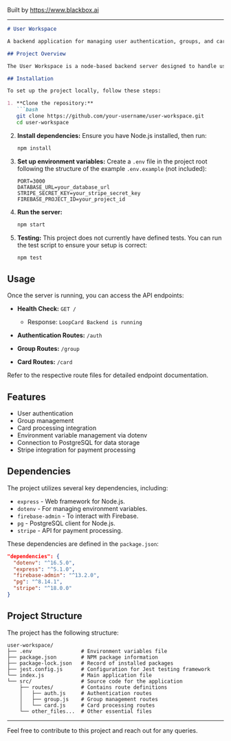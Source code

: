 
Built by https://www.blackbox.ai

---

```markdown
# User Workspace

A backend application for managing user authentication, groups, and cards. This project utilizes Express.js and integrates with Firebase, PostgreSQL, and Stripe for comprehensive functionality.

## Project Overview

The User Workspace is a node-based backend server designed to handle user authentication, manage groups, and process card information. The server is built upon the Express.js framework, leveraging various dependencies to provide robust functionalities such as environment variable management, database connections, and payment processing.

## Installation

To set up the project locally, follow these steps:

1. **Clone the repository:**
   ```bash
   git clone https://github.com/your-username/user-workspace.git
   cd user-workspace
   ```

2. **Install dependencies:**
   Ensure you have Node.js installed, then run:
   ```bash
   npm install
   ```

3. **Set up environment variables:**
   Create a `.env` file in the project root following the structure of the example `.env.example` (not included):
   ```
   PORT=3000
   DATABASE_URL=your_database_url
   STRIPE_SECRET_KEY=your_stripe_secret_key
   FIREBASE_PROJECT_ID=your_project_id
   ```

4. **Run the server:**
   ```bash
   npm start
   ```

5. **Testing:**
   This project does not currently have defined tests. You can run the test script to ensure your setup is correct:
   ```bash
   npm test
   ```

## Usage

Once the server is running, you can access the API endpoints:

- **Health Check:** `GET /`
    - Response: `LoopCard Backend is running`

- **Authentication Routes:** `/auth`
- **Group Routes:** `/group`
- **Card Routes:** `/card`

Refer to the respective route files for detailed endpoint documentation.

## Features

- User authentication
- Group management
- Card processing integration
- Environment variable management via dotenv
- Connection to PostgreSQL for data storage
- Stripe integration for payment processing

## Dependencies

The project utilizes several key dependencies, including:

- `express` - Web framework for Node.js.
- `dotenv` - For managing environment variables.
- `firebase-admin` - To interact with Firebase.
- `pg` - PostgreSQL client for Node.js.
- `stripe` - API for payment processing.

These dependencies are defined in the `package.json`:

```json
"dependencies": {
  "dotenv": "^16.5.0",
  "express": "^5.1.0",
  "firebase-admin": "^13.2.0",
  "pg": "^8.14.1",
  "stripe": "^18.0.0"
}
```

## Project Structure

The project has the following structure:

```
user-workspace/
├── .env                # Environment variables file
├── package.json        # NPM package information
├── package-lock.json   # Record of installed packages
├── jest.config.js      # Configuration for Jest testing framework
└── index.js            # Main application file
└── src/                # Source code for the application
    ├── routes/         # Contains route definitions
    │   ├── auth.js     # Authentication routes
    │   ├── group.js    # Group management routes
    │   └── card.js     # Card processing routes
    └── other_files...  # Other essential files
```

---

Feel free to contribute to this project and reach out for any queries.
```
